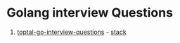 # Golang interview Questions

1. [toptal-go-interview-questions](https://www.toptal.com/go/interview-questions) - [stack]()
